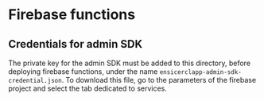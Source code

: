 # Firebase functions

## Credentials for admin SDK

The private key for the admin SDK must be added to this directory, before deploying firebase functions, under the name `ensicerclapp-admin-sdk-credential.json`.
To download this file, go to the parameters of the firebase project and select the tab dedicated to services.
